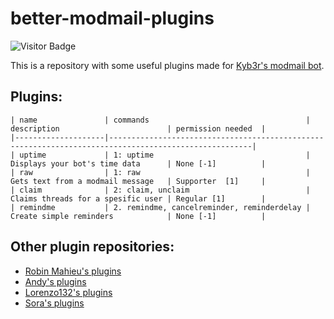 # better-modmail-plugins
![Visitor Badge](https://visitor-badge.laobi.icu/badge?page_id=coalbyte.coalbyte)

This is a repository with some useful plugins made for [Kyb3r's modmail bot](https://github.com/kyb3r/modmail).

## Plugins:

```
| name               | commands                                   | description                        | permission needed  |
|--------------------|------------------------------------------------------------------------------------------------------|
| uptime             | 1: uptime                                  | Displays your bot's time data      | None [-1]          | 
| raw                | 1: raw                                     | Gets text from a modmail message   | Supporter  [1]     | 
| claim              | 2: claim, unclaim                          | Claims threads for a spesific user | Regular [1]        |
| remindme           | 2. remindme, cancelreminder, reminderdelay | Create simple reminders            | None [-1]          |
```

## Other plugin repositories:
- [Robin Mahieu's plugins](https://github.com/robinmahieu/modmail-plugins)
- [Andy's plugins](https://github.com/matrix2113/modmail-plugins)
- [Lorenzo132's plugins](https://github.com/lorenzo132/modmail-plugins)
- [Sora's plugins](https://github.com/6days9weeks/modmail-plugins)
